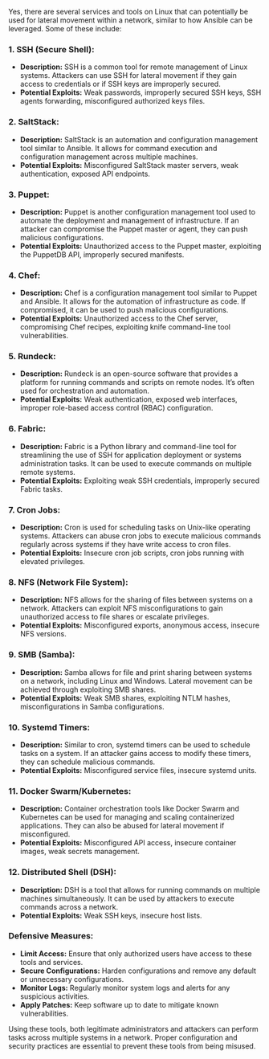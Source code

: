Yes, there are several services and tools on Linux that can potentially be used for lateral movement within a network, similar to how Ansible can be leveraged. Some of these include:

### 1. **SSH (Secure Shell):**
   - **Description:** SSH is a common tool for remote management of Linux systems. Attackers can use SSH for lateral movement if they gain access to credentials or if SSH keys are improperly secured.
   - **Potential Exploits:** Weak passwords, improperly secured SSH keys, SSH agents forwarding, misconfigured authorized keys files.

### 2. **SaltStack:**
   - **Description:** SaltStack is an automation and configuration management tool similar to Ansible. It allows for command execution and configuration management across multiple machines.
   - **Potential Exploits:** Misconfigured SaltStack master servers, weak authentication, exposed API endpoints.

### 3. **Puppet:**
   - **Description:** Puppet is another configuration management tool used to automate the deployment and management of infrastructure. If an attacker can compromise the Puppet master or agent, they can push malicious configurations.
   - **Potential Exploits:** Unauthorized access to the Puppet master, exploiting the PuppetDB API, improperly secured manifests.

### 4. **Chef:**
   - **Description:** Chef is a configuration management tool similar to Puppet and Ansible. It allows for the automation of infrastructure as code. If compromised, it can be used to push malicious configurations.
   - **Potential Exploits:** Unauthorized access to the Chef server, compromising Chef recipes, exploiting knife command-line tool vulnerabilities.

### 5. **Rundeck:**
   - **Description:** Rundeck is an open-source software that provides a platform for running commands and scripts on remote nodes. It’s often used for orchestration and automation.
   - **Potential Exploits:** Weak authentication, exposed web interfaces, improper role-based access control (RBAC) configuration.

### 6. **Fabric:**
   - **Description:** Fabric is a Python library and command-line tool for streamlining the use of SSH for application deployment or systems administration tasks. It can be used to execute commands on multiple remote systems.
   - **Potential Exploits:** Exploiting weak SSH credentials, improperly secured Fabric tasks.

### 7. **Cron Jobs:**
   - **Description:** Cron is used for scheduling tasks on Unix-like operating systems. Attackers can abuse cron jobs to execute malicious commands regularly across systems if they have write access to cron files.
   - **Potential Exploits:** Insecure cron job scripts, cron jobs running with elevated privileges.

### 8. **NFS (Network File System):**
   - **Description:** NFS allows for the sharing of files between systems on a network. Attackers can exploit NFS misconfigurations to gain unauthorized access to file shares or escalate privileges.
   - **Potential Exploits:** Misconfigured exports, anonymous access, insecure NFS versions.

### 9. **SMB (Samba):**
   - **Description:** Samba allows for file and print sharing between systems on a network, including Linux and Windows. Lateral movement can be achieved through exploiting SMB shares.
   - **Potential Exploits:** Weak SMB shares, exploiting NTLM hashes, misconfigurations in Samba configurations.

### 10. **Systemd Timers:**
   - **Description:** Similar to cron, systemd timers can be used to schedule tasks on a system. If an attacker gains access to modify these timers, they can schedule malicious commands.
   - **Potential Exploits:** Misconfigured service files, insecure systemd units.

### 11. **Docker Swarm/Kubernetes:**
   - **Description:** Container orchestration tools like Docker Swarm and Kubernetes can be used for managing and scaling containerized applications. They can also be abused for lateral movement if misconfigured.
   - **Potential Exploits:** Misconfigured API access, insecure container images, weak secrets management.

### 12. **Distributed Shell (DSH):**
   - **Description:** DSH is a tool that allows for running commands on multiple machines simultaneously. It can be used by attackers to execute commands across a network.
   - **Potential Exploits:** Weak SSH keys, insecure host lists.

### **Defensive Measures:**
- **Limit Access:** Ensure that only authorized users have access to these tools and services.
- **Secure Configurations:** Harden configurations and remove any default or unnecessary configurations.
- **Monitor Logs:** Regularly monitor system logs and alerts for any suspicious activities.
- **Apply Patches:** Keep software up to date to mitigate known vulnerabilities.

Using these tools, both legitimate administrators and attackers can perform tasks across multiple systems in a network. Proper configuration and security practices are essential to prevent these tools from being misused.